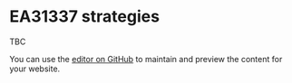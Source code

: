 # EA31337 strategies

TBC

You can use the [editor on GitHub](https://github.com/EA31337/EA31337-strategies/edit/dev/docs/index.md) to maintain and preview the content for your website.
